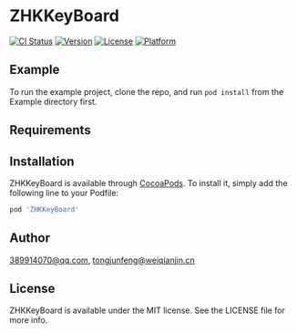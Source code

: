 # ZHKKeyBoard

[![CI Status](https://img.shields.io/travis/389914070@qq.com/ZHKKeyBoard.svg?style=flat)](https://travis-ci.org/389914070@qq.com/ZHKKeyBoard)
[![Version](https://img.shields.io/cocoapods/v/ZHKKeyBoard.svg?style=flat)](https://cocoapods.org/pods/ZHKKeyBoard)
[![License](https://img.shields.io/cocoapods/l/ZHKKeyBoard.svg?style=flat)](https://cocoapods.org/pods/ZHKKeyBoard)
[![Platform](https://img.shields.io/cocoapods/p/ZHKKeyBoard.svg?style=flat)](https://cocoapods.org/pods/ZHKKeyBoard)

## Example

To run the example project, clone the repo, and run `pod install` from the Example directory first.

## Requirements

## Installation

ZHKKeyBoard is available through [CocoaPods](https://cocoapods.org). To install
it, simply add the following line to your Podfile:

```ruby
pod 'ZHKKeyBoard'
```

## Author

389914070@qq.com, tongjunfeng@weiqianjin.cn

## License

ZHKKeyBoard is available under the MIT license. See the LICENSE file for more info.
